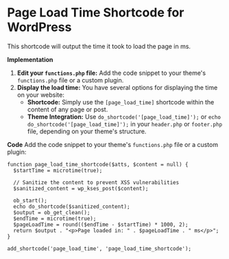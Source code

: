 # Page Load Time Shortcode for WordPress

This shortcode will output the time it took to load the page in ms.

**Implementation**

1.  **Edit your `functions.php` file:** Add the code snippet to your theme's `functions.php` file or a custom plugin.
2.  **Display the load time:**  You have several options for displaying the time on your website:
    *   **Shortcode:** Simply use the `[page_load_time]` shortcode within the content of any page or post.
    *   **Theme Integration:**  Use `do_shortcode('[page_load_time]');` or `echo do_shortcode('[page_load_time]');` in your `header.php` or `footer.php` file, depending on your theme's structure.

**Code**
Add the code snippet to your theme's `functions.php` file or a custom plugin:

	function page_load_time_shortcode($atts, $content = null) {
	  $startTime = microtime(true);

	  // Sanitize the content to prevent XSS vulnerabilities
	  $sanitized_content = wp_kses_post($content); 

	  ob_start();
	  echo do_shortcode($sanitized_content); 
	  $output = ob_get_clean();
	  $endTime = microtime(true);
	  $pageLoadTime = round(($endTime - $startTime) * 1000, 2);
	  return $output . "<p>Page loaded in: " . $pageLoadTime . " ms</p>"; 
	}

	add_shortcode('page_load_time', 'page_load_time_shortcode');
